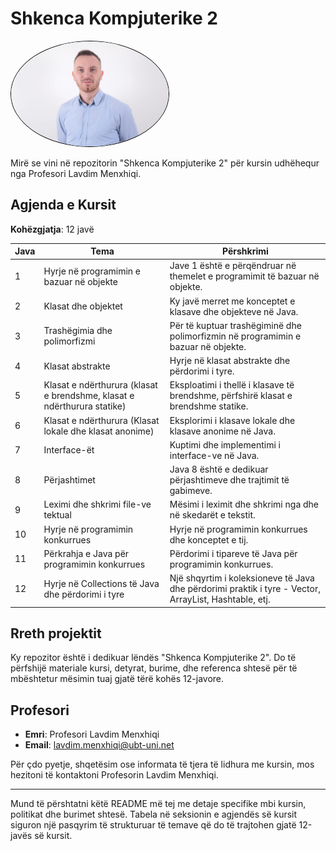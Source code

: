 # Shkenca Kompjuterike 2

<img
  src="/assets/image.png"
  alt="Alt text"
  title="Optional title"
  style="border: 1px solid black; border-radius: 50%;width:50%"><br>

Mirë se vini në repozitorin "Shkenca Kompjuterike 2" për kursin udhëhequr nga Profesori Lavdim Menxhiqi.

## Agjenda e Kursit

**Kohëzgjatja**: 12 javë

| Java | Tema                                                                    | Përshkrimi                                                                                            |
| ---- | ----------------------------------------------------------------------- | ----------------------------------------------------------------------------------------------------- |
| 1    | Hyrje në programimin e bazuar në objekte                                | Jave 1 është e përqëndruar në themelet e programimit të bazuar në objekte.                              |
| 2    | Klasat dhe objektet                                                     | Ky javë merret me konceptet e klasave dhe objekteve në Java.                                          |
| 3    | Trashëgimia dhe polimorfizmi                                            | Për të kuptuar trashëgiminë dhe polimorfizmin në programimin e bazuar në objekte.                     |
| 4    | Klasat abstrakte                                                        | Hyrje në klasat abstrakte dhe përdorimi i tyre.                                                       |
| 5    | Klasat e ndërthurura (klasat e brendshme, klasat e ndërthurura statike) | Eksploatimi i thellë i klasave të brendshme, përfshirë klasat e brendshme statike.                    |
| 6    | Klasat e ndërthurura (Klasat lokale dhe klasat anonime)                 | Eksplorimi i klasave lokale dhe klasave anonime në Java.                                              |
| 7    | Interface-ët                                                            | Kuptimi dhe implementimi i interface-ve në Java.                                                      |
| 8    | Përjashtimet                                                            | Java 8 është e dedikuar përjashtimeve dhe trajtimit të gabimeve.                                 |
| 9    | Leximi dhe shkrimi file-ve tektual                                      | Mësimi i leximit dhe shkrimi nga dhe në skedarët e tekstit.                                           |
| 10   | Hyrje në programimin konkurrues                                         | Hyrje në programimin konkurrues dhe konceptet e tij.                                                  |
| 11   | Përkrahja e Java për programimin konkurrues                             | Përdorimi i tipareve të Java për programimin konkurrues.                                              |
| 12   | Hyrje në Collections të Java dhe përdorimi i tyre                       | Një shqyrtim i koleksioneve të Java dhe përdorimi praktik i tyre - Vector, ArrayList, Hashtable, etj. |

## Rreth projektit

Ky repozitor është i dedikuar lëndës "Shkenca Kompjuterike 2". Do të përfshijë materiale kursi, detyrat, burime, dhe referenca shtesë për të mbështetur mësimin tuaj gjatë tërë kohës 12-javore.

## Profesori

- **Emri**: Profesori Lavdim Menxhiqi
- **Email**: lavdim.menxhiqi@ubt-uni.net
<!-- - **Orari i Zyrës**: [Specifikoni orarin e zyrës këtu] -->

Për çdo pyetje, shqetësim ose informata të tjera të lidhura me kursin, mos hezitoni të kontaktoni Profesorin Lavdim Menxhiqi.

<!-- ## Burime

| Burimi                                   | Përshkrimi                             |
| ---------------------------------------- | -------------------------------------- |
| **Titulli i Librit dhe Autori**          | Profesori Lavdim Menxhiqi              |
| **Email**                                | lavdim.menxhiqi@ubt-uni.net            |
| **Titulli i Librit dhe Autori**          | Informacioni për librat e këtij kursi  |
| **Dokumentacioni ose Tutorialë Online**  | Burime shtesë në internet për mësim    |
| **Linke të dobishme ose faqe interneti** | Linke të tjera të dobishme për mësimin | -->


---

Mund të përshtatni këtë README më tej me detaje specifike mbi kursin, politikat dhe burimet shtesë. Tabela në seksionin e agjendës së kursit siguron një pasqyrim të strukturuar të temave që do të trajtohen gjatë 12-javës së kursit.
